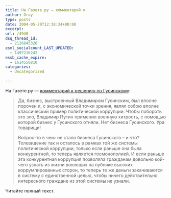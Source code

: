 ```yaml
---
title: На Газете.ру — комментарий к
author: Gray
type: posts
date: 2004-05-20T12:38:24+00:00
excerpt:
url: /4940
dsq_thread_id:
  - 2126845326
esml_socialcount_LAST_UPDATED:
  - 1497216242
essb_cache_expire:
  - 1614550810
categories:
  - Uncategorized

---
```








На Газете.ру &#8212; <a href="http://www.gazeta.ru/comments/2004/05/a_109860.shtml" target="_blank">комментарий к решению по Гусинскому</a>:

> Да, бизнес, выстроенный Владимиром Гусинским, был вполне порочен и, с экономической точки зрения, являл собою вполне классический пример политической коррупции. Чтобы побороть это зло, Владимир Путин применил военную хитрость, с помощью которой бизнес у Гусинского отняли. Нет бизнеса Гусинского. Ура товарищи!
> 
> Вопрос-то в чем: не стало бизнеса Гусинского &#8211; и что? Телевидение так и осталось в рамках той же системы политической коррупции, только если раньше она была конкурентной, то теперь является госмонополией. И если раньше эта конкурентная коррупция позволяла гражданам довольно кой-чего узнать из жизни воюющих на публике высоких коррумпированных сторон, то теперь те же деньги закачиваются в систему с единственной целью, чтобы ничего действительно интересного граждане из этой системы не узнали.

Читайте полный текст.